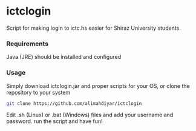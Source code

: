 # ictclogin
Script for making login to ictc.hs easier for Shiraz University students.

### Requirements
Java (JRE) should be installed and configured

### Usage
Simply download ictclogin.jar and proper scripts for your OS, or clone the repository to your system

```bash
git clone https://github.com/alimahdiyar/ictclogin
```
Edit .sh (Linux) or .bat (Windows) files and add your username and password. run the script and have fun!
